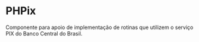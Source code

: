 # PHPix


Componente para apoio de implementação de rotinas que utilizem o serviço PIX do Banco Central do Brasil.

